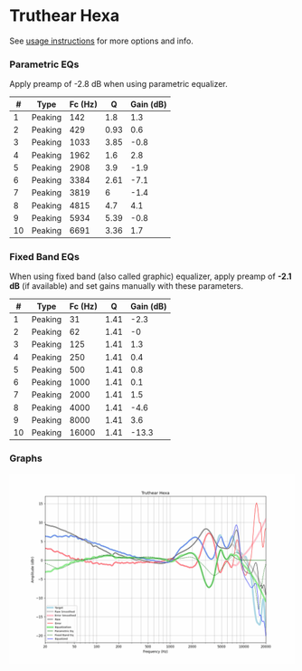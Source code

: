 # Truthear Hexa
See [usage instructions](https://github.com/jaakkopasanen/AutoEq#usage) for more options and info.

### Parametric EQs
Apply preamp of -2.8 dB when using parametric equalizer.

|   # | Type    |   Fc (Hz) |    Q |   Gain (dB) |
|-----|---------|-----------|------|-------------|
|   1 | Peaking |       142 | 1.8  |         1.3 |
|   2 | Peaking |       429 | 0.93 |         0.6 |
|   3 | Peaking |      1033 | 3.85 |        -0.8 |
|   4 | Peaking |      1962 | 1.6  |         2.8 |
|   5 | Peaking |      2908 | 3.9  |        -1.9 |
|   6 | Peaking |      3384 | 2.61 |        -7.1 |
|   7 | Peaking |      3819 | 6    |        -1.4 |
|   8 | Peaking |      4815 | 4.7  |         4.1 |
|   9 | Peaking |      5934 | 5.39 |        -0.8 |
|  10 | Peaking |      6691 | 3.36 |         1.7 |

### Fixed Band EQs
When using fixed band (also called graphic) equalizer, apply preamp of **-2.1 dB** (if available) and set gains manually with these parameters.

|   # | Type    |   Fc (Hz) |    Q |   Gain (dB) |
|-----|---------|-----------|------|-------------|
|   1 | Peaking |        31 | 1.41 |        -2.3 |
|   2 | Peaking |        62 | 1.41 |        -0   |
|   3 | Peaking |       125 | 1.41 |         1.3 |
|   4 | Peaking |       250 | 1.41 |         0.4 |
|   5 | Peaking |       500 | 1.41 |         0.8 |
|   6 | Peaking |      1000 | 1.41 |         0.1 |
|   7 | Peaking |      2000 | 1.41 |         1.5 |
|   8 | Peaking |      4000 | 1.41 |        -4.6 |
|   9 | Peaking |      8000 | 1.41 |         3.6 |
|  10 | Peaking |     16000 | 1.41 |       -13.3 |

### Graphs
![](./Truthear%20Hexa.png)
